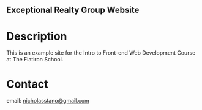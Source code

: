 Exceptional Realty Group Website
---

# Description 

This is an example site for the Intro to Front-end Web Development Course at The Flatiron School.

# Contact 

email: nicholasstano@gmail.com
